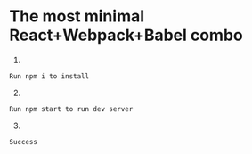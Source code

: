 # The most minimal React+Webpack+Babel combo

1.
```Run npm i to install```

2.
```Run npm start to run dev server```

3. 
```Success```
